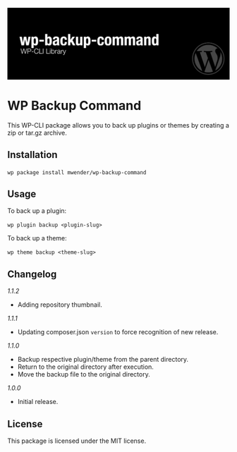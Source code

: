 ![WP Backup Command](https://raw.githubusercontent.com/mwender/wp-backup-command/main/bin/thumbnail.png)

# WP Backup Command

This WP-CLI package allows you to back up plugins or themes by creating a zip or tar.gz archive.

## Installation

`wp package install mwender/wp-backup-command`

## Usage

To back up a plugin:

`wp plugin backup <plugin-slug>`

To back up a theme:

`wp theme backup <theme-slug>`

## Changelog

_1.1.2_

- Adding repository thumbnail.

_1.1.1_

- Updating composer.json `version` to force recognition of new release.

_1.1.0_

- Backup respective plugin/theme from the parent directory.
- Return to the original directory after execution.
- Move the backup file to the original directory.

_1.0.0_

- Initial release.

## License

This package is licensed under the MIT license.